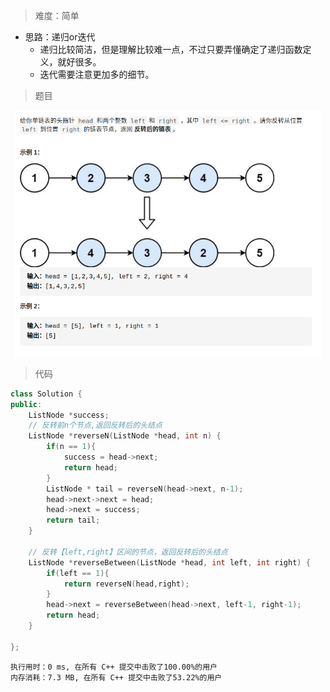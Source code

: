 > 难度：简单
- 思路：递归or迭代
  - 递归比较简洁，但是理解比较难一点，不过只要弄懂确定了递归函数定义，就好很多。
  - 迭代需要注意更加多的细节。


> 题目

<div align="center" style="zoom:60%"><img src="./pic/92.1.png"></div>

> 代码
```cpp
class Solution {
public:
    ListNode *success;
    // 反转前n个节点,返回反转后的头结点
    ListNode *reverseN(ListNode *head, int n) {
        if(n == 1){
            success = head->next;
            return head;
        }
        ListNode * tail = reverseN(head->next, n-1);
        head->next->next = head;
        head->next = success;
        return tail;
    }

    // 反转【left,right】区间的节点，返回反转后的头结点
    ListNode *reverseBetween(ListNode *head, int left, int right) {
        if(left == 1){
            return reverseN(head,right);
        }
        head->next = reverseBetween(head->next, left-1, right-1);
        return head;
    }

};
```
```
执行用时：0 ms, 在所有 C++ 提交中击败了100.00%的用户
内存消耗：7.3 MB, 在所有 C++ 提交中击败了53.22%的用户
```
